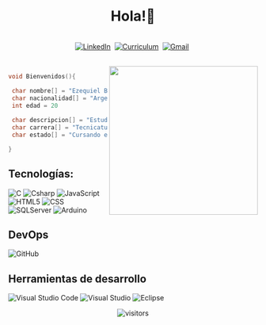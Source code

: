 <p>
  <h1 align="center"><b>Hola!👋</b></h1>
</p>



<p align="center">
<br>
<a href="https://www.linkedin.com/in/ezequielbamio/"><img src="https://img.shields.io/badge/linkedin-%230077B5.svg?&style=for-the-badge&logo=linkedin&logoColor=white" alt="LinkedIn" /></a>&nbsp;
<a href="https://drive.google.com/file/d/14lvs87J9qxsXk4NalTpTEdL4V6yuiSep/view"><img src="https://img.shields.io/badge/Curriculum-4EA94B.svg?&style=for-the-badge&logo=Google-Drive&logoColor=white" alt="Curriculum"/></a>&nbsp;
<a href="mailto:bamioezequielok@gmail.com?subject=Hola%20Ezequiel"><img src="https://img.shields.io/badge/gmail-%23D14836.svg?&style=for-the-badge&logo=gmail&logoColor=white" alt="Gmail"/></a>&nbsp;
<!--<a href="https://kkvanonymous.github.io/"><img alt="Website" src="https://img.shields.io/website?style=for-the-badge&up_message=portfolio&url=https%3A%2F%2Fkkvanonymous.github.io%2F"></a>-->
</p>

<br>

<img align="right" width="300" src="https://raw.githubusercontent.com/MicaelliMedeiros/micaellimedeiros/master/image/computer-illustration.png" />

```c
void Bienvenidos(){

 char nombre[] = "Ezequiel Bamio"
 char nacionalidad[] = "Argentina"
 int edad = 20
 
 char descripcion[] = "Estudiante de la Universidad Tecnológica Nacional (FRA)."
 char carrera[] = "Tecnicatura Universitaria en Programación."
 char estado[] = "Cursando el 2do cuatrimetres."

}
```

## **Tecnologías:**  

  ![C](https://img.shields.io/badge/-C-333333?style=flat&logo=C%2B%2B&logoColor=00599C)
  ![Csharp](https://img.shields.io/badge/-Csharp-333333?style=flat&logo=Csharp&logoColor=7A49BF)
  ![JavaScript](https://img.shields.io/badge/-JavaScript-333333?style=flat&logo=javascript)
  ![HTML5](https://img.shields.io/badge/-HTML5-333333?style=flat&logo=HTML5)
  ![CSS](https://img.shields.io/badge/-CSS-333333?style=flat&logo=CSS3&logoColor=1572B6)
  ![SQLServer](https://img.shields.io/badge/-MicrosoftSQLServer-333333?style=flat&logo=MicrosoftSQLServer)
  ![Arduino](https://img.shields.io/badge/-arduino-333333?style=flat&logo=arduino)
  
## **DevOps**

  ![GitHub](https://img.shields.io/badge/-GitHub-333333?style=flat&logo=github)
  
## **Herramientas de desarrollo**

  ![Visual Studio Code](https://img.shields.io/badge/-Visual%20Studio%20Code-333333?style=flat&logo=visual-studio-code&logoColor=007ACC)
  ![Visual Studio](https://img.shields.io/badge/-Visual%20Studio-333333?style=flat&logo=visual-studio&logoColor=7A49BF)
  ![Eclipse](https://img.shields.io/badge/-Eclipse-333333?style=flat&logo=eclipse-ide&logoColor=2C2255)
  
  <p align="center">
    <img align="center" alt="visitors" src="https://gpvc.arturio.dev/EzequielBamio" />
</p>

